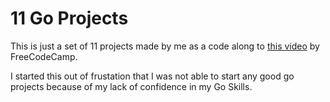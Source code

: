 # 11 Go Projects

This is just a set of 11 projects made by me as a code along to [this video](https://www.youtube.com/watch?v=jFfo23yIWac) by FreeCodeCamp.

I started this out of frustation that I was not able to start any good go projects because of my lack of confidence in my Go Skills.
